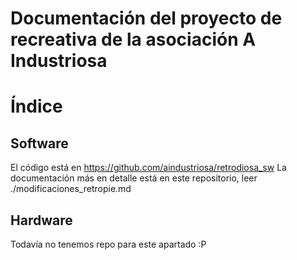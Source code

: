 # Documentación del proyecto de recreativa de la asociación A Industriosa

# Índice

## Software
El código está en https://github.com/aindustriosa/retrodiosa_sw
La documentación más en detalle está en este repositorio, leer ./modificaciones_retropie.md

## Hardware
Todavía no tenemos repo para este apartado :P
